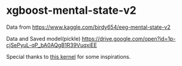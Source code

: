 # xgboost-mental-state-v2

Data from https://www.kaggle.com/birdy654/eeg-mental-state-v2

Data and Saved model(pickle) https://drive.google.com/open?id=1p-cjSePyuL-qP_bA0AQgB1R39VuqxiEE

Special thanks to [this kernel](https://www.kaggle.com/sanikamal/predict-emotional-sentiment) for some inspirations.
